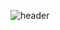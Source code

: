 ![header](https://capsule-render.vercel.app/api?type=waving&color=gradient&customColorList=1&height=160&text=Seohyun's%20Github%20Profile&fontSize=30&fontColor=FAFAFA&fontAlign=75&fontAlignY=40)

